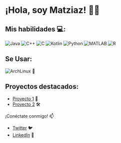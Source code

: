 # ¡Hola, soy Matziaz! 👋🌟

## Mis habilidades 💻:
![Java](https://img.shields.io/badge/Java-E34F26?style=flat&logo=java&logoColor=white)
![C++](https://img.shields.io/badge/C%2B%2B-00599C?style=flat&logo=c%2B%2B&logoColor=white)
![C](https://img.shields.io/badge/C-00599C?style=flat&logo=c&logoColor=white)
![Kotlin](https://img.shields.io/badge/Kotlin-0095D5?style=flat&logo=kotlin&logoColor=white)
![Python](https://img.shields.io/badge/Python-3776AB?style=flat&logo=python&logoColor=white)
![MATLAB](https://img.shields.io/badge/MATLAB-0076A8?style=flat&logo=matlab&logoColor=white)
![R](https://img.shields.io/badge/R-276DC3?style=flat&logo=r&logoColor=white)

## Se Usar:
![ArchLinux](https://img.shields.io/badge/Arch_Linux-1793D1?style=flat&logo=arch-linux&logoColor=white) 🐧
  
## Proyectos destacados:
- [Proyecto 1](https://github.com/tuusuario/proyecto1) 🚀
- [Proyecto 2](https://github.com/tuusuario/proyecto2) 🛠️

¡Conéctate conmigo! 📫
- [Twitter](https://x.com/mati_mku) 🐦
- [LinkedIn](linkedin.com/in/matias-piedra-pichardo-53175b27b) 💼

